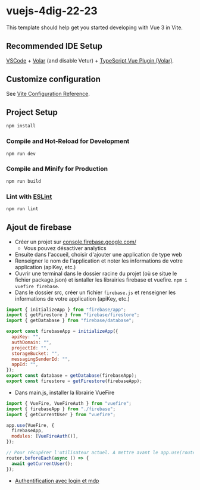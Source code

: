 # vuejs-4dig-22-23

This template should help get you started developing with Vue 3 in Vite.

## Recommended IDE Setup

[VSCode](https://code.visualstudio.com/) + [Volar](https://marketplace.visualstudio.com/items?itemName=Vue.volar) (and disable Vetur) + [TypeScript Vue Plugin (Volar)](https://marketplace.visualstudio.com/items?itemName=Vue.vscode-typescript-vue-plugin).

## Customize configuration

See [Vite Configuration Reference](https://vitejs.dev/config/).

## Project Setup

```sh
npm install
```

### Compile and Hot-Reload for Development

```sh
npm run dev
```

### Compile and Minify for Production

```sh
npm run build
```

### Lint with [ESLint](https://eslint.org/)

```sh
npm run lint
```

## Ajout de firebase

- Créer un projet sur [console.firebase.google.com/](https://console.firebase.google.com/)
  - Vous pouvez désactiver analytics
- Ensuite dans l'accueil, choisir d'ajouter une application de type web
- Renseigner le nom de l'application et noter les informations de votre application (apiKey, etc.)
- Ouvrir une terminal dans le dossier racine du projet (où se situe le fichier package.json) et isntaller les librairies firebase et vuefire. `npm i vuefire firebase`.
- Dans le dossier src, créer un fichier `firebase.js` et renseigner les informations de votre application (apiKey, etc.)

```js
import { initializeApp } from "firebase/app";
import { getFirestore } from "firebase/firestore";
import { getDatabase } from "firebase/database";

export const firebaseApp = initializeApp({
  apiKey: "",
  authDomain: "",
  projectId: "",
  storageBucket: "",
  messagingSenderId: "",
  appId: "",
});
export const database = getDatabase(firebaseApp);
export const firestore = getFirestore(firebaseApp);
```

- Dans main.js, installer la librairie VueFire

```js
import { VueFire, VueFireAuth } from "vuefire";
import { firebaseApp } from "./firebase";
import { getCurrentUser } from "vuefire";

app.use(VueFire, {
  firebaseApp,
  modules: [VueFireAuth()],
});

// Pour récupérer l'utilisateur actuel. A mettre avant le app.use(router)
router.beforeEach(async () => {
  await getCurrentUser();
});
```

- [Authentification avec login et mdp](https://firebase.google.com/docs/auth/web/password-auth)
